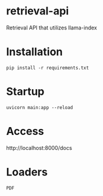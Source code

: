 # retrieval-api
 Retrieval API that utilizes llama-index 

# Installation
`pip install -r requirements.txt`

# Startup
`uvicorn main:app --reload`

# Access
http://localhost:8000/docs

# Loaders
`PDF`